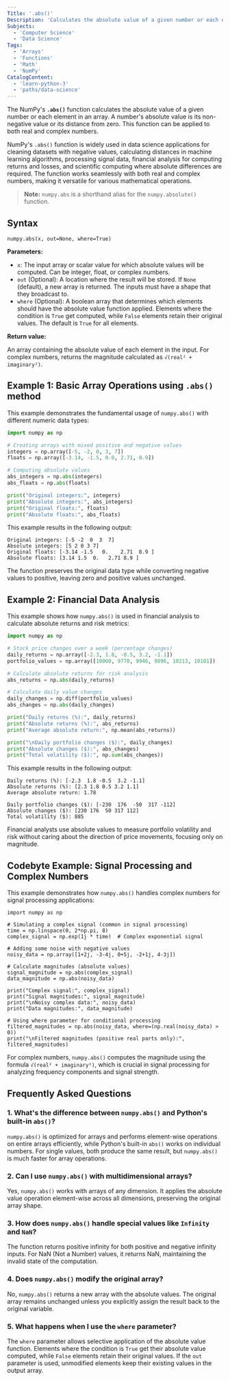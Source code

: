 ```yaml
---
Title: '.abs()'
Description: 'Calculates the absolute value of a given number or each element in an array.'
Subjects:
  - 'Computer Science'
  - 'Data Science'
Tags:
  - 'Arrays'
  - 'Functions'
  - 'Math'
  - 'NumPy'
CatalogContent:
  - 'learn-python-3'
  - 'paths/data-science'
---
```


The NumPy's **`.abs()`** function calculates the absolute value of a given number or each element in an array. A number's absolute value is its non-negative value or its distance from zero. This function can be applied to both real and complex numbers.

NumPy's `.abs()` function is widely used in data science applications for cleaning datasets with negative values, calculating distances in machine learning algorithms, processing signal data, financial analysis for computing returns and losses, and scientific computing where absolute differences are required. The function works seamlessly with both real and complex numbers, making it versatile for various mathematical operations.

> **Note:** `numpy.abs` is a shorthand alias for the `numpy.absolute()` function.

## Syntax

```pseudo
numpy.abs(x, out=None, where=True)
```

**Parameters:**

- `x`: The input array or scalar value for which absolute values will be computed. Can be integer, float, or complex numbers.
- `out` (Optional): A location where the result will be stored. If `None` (default), a new array is returned. The inputs must have a shape that they broadcast to.
- `where` (Optional): A boolean array that determines which elements should have the absolute value function applied. Elements where the condition is `True` get computed, while `False` elements retain their original values. The default is `True` for all elements.

**Return value:**

An array containing the absolute value of each element in the input. For complex numbers, returns the magnitude calculated as `√(real² + imaginary²)`.

## Example 1: Basic Array Operations using `.abs()` method

This example demonstrates the fundamental usage of `numpy.abs()` with different numeric data types:

```py
import numpy as np

# Creating arrays with mixed positive and negative values
integers = np.array([-5, -2, 0, 3, 7])
floats = np.array([-3.14, -1.5, 0.0, 2.71, 8.9])

# Computing absolute values
abs_integers = np.abs(integers)
abs_floats = np.abs(floats)

print("Original integers:", integers)
print("Absolute integers:", abs_integers)
print("Original floats:", floats)
print("Absolute floats:", abs_floats)
```

This example results in the following output:

```shell
Original integers: [-5 -2  0  3  7]
Absolute integers: [5 2 0 3 7]
Original floats: [-3.14 -1.5   0.    2.71  8.9 ]
Absolute floats: [3.14 1.5  0.   2.71 8.9 ]
```

The function preserves the original data type while converting negative values to positive, leaving zero and positive values unchanged.

## Example 2: Financial Data Analysis

This example shows how `numpy.abs()` is used in financial analysis to calculate absolute returns and risk metrics:

```py
import numpy as np

# Stock price changes over a week (percentage changes)
daily_returns = np.array([-2.3, 1.8, -0.5, 3.2, -1.1])
portfolio_values = np.array([10000, 9770, 9946, 9896, 10213, 10101])

# Calculate absolute returns for risk analysis
abs_returns = np.abs(daily_returns)

# Calculate daily value changes
daily_changes = np.diff(portfolio_values)
abs_changes = np.abs(daily_changes)

print("Daily returns (%):", daily_returns)
print("Absolute returns (%):", abs_returns)
print("Average absolute return:", np.mean(abs_returns))

print("\nDaily portfolio changes ($):", daily_changes)
print("Absolute changes ($):", abs_changes)
print("Total volatility ($):", np.sum(abs_changes))
```

This example results in the following output:

```shell
Daily returns (%): [-2.3  1.8 -0.5  3.2 -1.1]
Absolute returns (%): [2.3 1.8 0.5 3.2 1.1]
Average absolute return: 1.78

Daily portfolio changes ($): [-230  176  -50  317 -112]
Absolute changes ($): [230 176  50 317 112]
Total volatility ($): 885
```

Financial analysts use absolute values to measure portfolio volatility and risk without caring about the direction of price movements, focusing only on magnitude.

## Codebyte Example: Signal Processing and Complex Numbers

This example demonstrates how `numpy.abs()` handles complex numbers for signal processing applications:

```codebyte/python
import numpy as np

# Simulating a complex signal (common in signal processing)
time = np.linspace(0, 2*np.pi, 8)
complex_signal = np.exp(1j * time)  # Complex exponential signal

# Adding some noise with negative values
noisy_data = np.array([1+2j, -3-4j, 0+5j, -2+1j, 4-3j])

# Calculate magnitudes (absolute values)
signal_magnitude = np.abs(complex_signal)
data_magnitude = np.abs(noisy_data)

print("Complex signal:", complex_signal)
print("Signal magnitudes:", signal_magnitude)
print("\nNoisy complex data:", noisy_data)
print("Data magnitudes:", data_magnitude)

# Using where parameter for conditional processing
filtered_magnitudes = np.abs(noisy_data, where=(np.real(noisy_data) > 0))
print("\nFiltered magnitudes (positive real parts only):", filtered_magnitudes)
```

For complex numbers, `numpy.abs()` computes the magnitude using the formula `√(real² + imaginary²)`, which is crucial in signal processing for analyzing frequency components and signal strength.

## Frequently Asked Questions

### 1. What's the difference between `numpy.abs()` and Python's built-in `abs()`?

`numpy.abs()` is optimized for arrays and performs element-wise operations on entire arrays efficiently, while Python's built-in `abs()` works on individual numbers. For single values, both produce the same result, but `numpy.abs()` is much faster for array operations.

### 2. Can I use `numpy.abs()` with multidimensional arrays?

Yes, `numpy.abs()` works with arrays of any dimension. It applies the absolute value operation element-wise across all dimensions, preserving the original array shape.

### 3. How does `numpy.abs()` handle special values like `Infinity` and `NaN`?

The function returns positive infinity for both positive and negative infinity inputs. For NaN (Not a Number) values, it returns NaN, maintaining the invalid state of the computation.

### 4. Does `numpy.abs()` modify the original array?

No, `numpy.abs()` returns a new array with the absolute values. The original array remains unchanged unless you explicitly assign the result back to the original variable.

### 5. What happens when I use the `where` parameter?

The `where` parameter allows selective application of the absolute value function. Elements where the condition is `True` get their absolute value computed, while `False` elements retain their original values. If the `out` parameter is used, unmodified elements keep their existing values in the output array.
